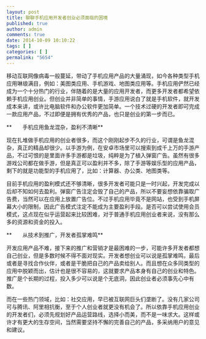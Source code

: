```yaml
---
layout: post
title: 聊聊手机应用开发者创业必须面临的困境
published: true
author: admin
comments: true
date: 2014-10-09 10:10:22
tags: [ ]
categories: [ ]
permalink: "5654"
---
```

移动互联网像病毒一般蔓延，带动了手机应用产品的大量涌现，如今各种类型手机应用琳琅满目，例如：美图类应用、手机游戏、地图类应用等。手机应用俨然已经成为一个十分热门的行业，伴随着的是大量的应用开发者，而更多开发者都希望依赖手机应用创业。但创业并非简单的事情，手游应用说白了就是手机软件，就开发成本来讲，或许比电脑软件和办公软件更加简单。一个技术过硬的开发者即可完成一款应用产品，不过即便是拥有优秀的产品，也只是创业的第一步而已。


  


**　　手机应用鱼龙混杂，盈利不清晰**

现在扎堆做手机应用的创业者很多，而这个刚刚起步不久的行业，可谓是鱼龙混杂，真正的精品却很少。以手游为例，在安卓市场里可以搜索到成千上万的手游产品，不过可恨的是里面许多手游都是垃圾，纯粹是为了植入弹窗广告。虽然有很多游戏公司都在做手游，但是真正可以盈利并不多，除了手游等娱乐型的应用产品，剩下的就是功能型的手机应用了，比如：计算器、办公类、地图类等。

目前手机应用的盈利模式还不够清晰，很多开发者可能只是一时兴起，开发完成以后却不知如何去盈利。弹窗广告注定会毁了自己的产品，所以不要妄想依靠骗取广告费，当然可以在应用上放置广告位。不过手机应用毕竟不是网站，也受到手机屏幕大小的限制，因此广告模式注定不能成为主要盈利手段。是否可以尝试使用会员模式，这点现在似乎运营起来比较困难，对于普通手机应用创业者来说，没有那么多的资源和资金的投入。

**　　从技术到推广，开发者孤掌难鸣**

开发应用产品不难，接下来的推广和营销才是最困难的一步，可能许多开发者都想自己创业，但是多数时候不得不面对现实。开发者想创业可以说是孤掌难鸣，最后或者是寻找合作伙伴，或者是干脆把自己的产品卖给别人。而且想在众多同类型的应用中脱颖而出，估计也是很不容易的，这就要求产品本身有自己的创业和特色。推广是个长期的过程，投入多少可以说是个无底洞，因此创业者必须事先心中有数。

而在一些热门领域，比如：社交应用，早已被互联网巨头们垄断了。没有几家公司可与腾讯、阿里相抗衡，至于个人创业者就更没有机会了。所以依靠手机应用创业的开发者们，必须先规划好产品运营路线，选择小而美，而不是一味求大。这样或许才有更大的生存空间，当然需要坚持不懈的完善自己的产品，多采纳用户的意见和建议。